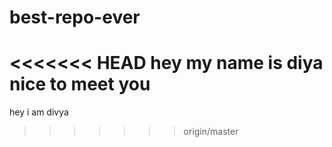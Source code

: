 # best-repo-ever
<<<<<<< HEAD
hey my name is diya
nice to meet you
=======
hey i am divya
>>>>>>> origin/master
